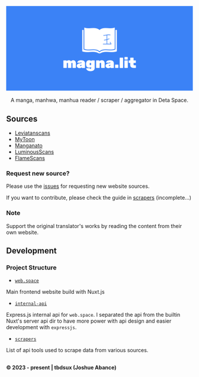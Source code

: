 <div align=center>
    <img src="./banner.png" />
    <p>A manga, manhwa, manhua reader / scraper / aggregator in Deta Space.</p>
</div>

## Sources

- [Leviatanscans](https://en.leviatanscans.com/home/)
- [MyToon](https://mytoon.net/)
- [Manganato](https://manganato.com/)
- [LuminousScans](https://luminousscans.com/)
- [FlameScans](https://flamescans.org/)

### Request new source?

Please use the [issues](https://github.com/tbdsux/magna.lit/issues) for requesting new website sources.

If you want to contribute, please check the guide in [scrapers](./scrapers/) (incomplete...)

### Note

Support the original translator's works by reading the content from their own website.

## Development

### Project Structure

- [`web.space`](./web.space/)

Main frontend website build with Nuxt.js

- [`internal-api`](./internal-api/)

Express.js internal api for `web.space`. I separated the api from the builtin Nuxt's server api dir to have more power with api design and easier development with `expressjs`.

- [`scrapers`](./scrapers/)

List of api tools used to scrape data from various sources.

##

**&copy; 2023 - present | tbdsux (Joshue Abance)**

